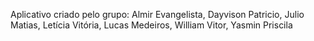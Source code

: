 Aplicativo criado pelo grupo: 
Almir Evangelista,
Dayvison Patricio,
Julio Matias,
Letícia Vitória,
Lucas Medeiros,
William Vitor,
Yasmin Priscila
